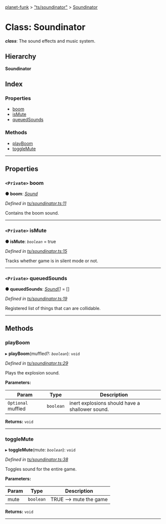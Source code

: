 [planet-funk](../README.md) > ["ts/soundinator"](../modules/_ts_soundinator_.md) > [Soundinator](../classes/_ts_soundinator_.soundinator.md)

# Class: Soundinator

*__class__*: The sound effects and music system.

## Hierarchy

**Soundinator**

## Index

### Properties

* [boom](_ts_soundinator_.soundinator.md#boom)
* [isMute](_ts_soundinator_.soundinator.md#ismute)
* [queuedSounds](_ts_soundinator_.soundinator.md#queuedsounds)

### Methods

* [playBoom](_ts_soundinator_.soundinator.md#playboom)
* [toggleMute](_ts_soundinator_.soundinator.md#togglemute)

---

## Properties

<a id="boom"></a>

### `<Private>` boom

**● boom**: *[Sound](_ts_sound_.sound.md)*

*Defined in [ts/soundinator.ts:11](https://github.com/WilliamRADFunk/planet-funk/blob/b15270a/src/ts/soundinator.ts#L11)*

Contains the boom sound.

___
<a id="ismute"></a>

### `<Private>` isMute

**● isMute**: *`boolean`* = true

*Defined in [ts/soundinator.ts:15](https://github.com/WilliamRADFunk/planet-funk/blob/b15270a/src/ts/soundinator.ts#L15)*

Tracks whether game is in silent mode or not.

___
<a id="queuedsounds"></a>

### `<Private>` queuedSounds

**● queuedSounds**: *[Sound](_ts_sound_.sound.md)[]* =  []

*Defined in [ts/soundinator.ts:19](https://github.com/WilliamRADFunk/planet-funk/blob/b15270a/src/ts/soundinator.ts#L19)*

Registered list of things that can are collidable.

___

## Methods

<a id="playboom"></a>

###  playBoom

▸ **playBoom**(muffled?: *`boolean`*): `void`

*Defined in [ts/soundinator.ts:29](https://github.com/WilliamRADFunk/planet-funk/blob/b15270a/src/ts/soundinator.ts#L29)*

Plays the explosion sound.

**Parameters:**

| Param | Type | Description |
| ------ | ------ | ------ |
| `Optional` muffled | `boolean` |  inert explosions should have a shallower sound. |

**Returns:** `void`

___
<a id="togglemute"></a>

###  toggleMute

▸ **toggleMute**(mute: *`boolean`*): `void`

*Defined in [ts/soundinator.ts:38](https://github.com/WilliamRADFunk/planet-funk/blob/b15270a/src/ts/soundinator.ts#L38)*

Toggles sound for the entire game.

**Parameters:**

| Param | Type | Description |
| ------ | ------ | ------ |
| mute | `boolean` |  TRUE --> mute the game | FALSE --> turn sound on |

**Returns:** `void`

___

